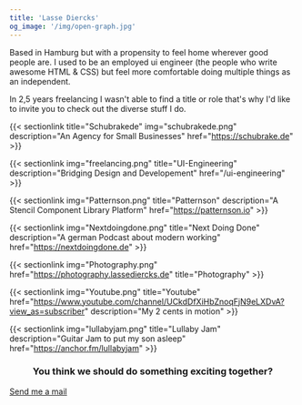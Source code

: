 ```yaml
---
title: 'Lasse Diercks'
og_image: '/img/open-graph.jpg'
---
```


Based in Hamburg but with a propensity to feel home wherever good people are. I used to be an employed ui engineer (the people who write awesome HTML & CSS) but feel more comfortable doing multiple things as an independent.

In 2,5 years freelancing I wasn't able to find a title or role that's why I'd like to invite you to check out the diverse stuff I do.

<div class="ldw-sectiongrid">

{{< sectionlink title="Schubrakede" img="schubrakede.png" description="An Agency for Small Businesses" href="https://schubrake.de" >}}

{{< sectionlink img="freelancing.png" title="UI-Engineering" description="Bridging Design and Developement" href="/ui-engineering" >}}

{{< sectionlink img="Patternson.png" title="Patternson" description="A Stencil Component Library Platform" href="https://patternson.io" >}}

{{< sectionlink img="Nextdoingdone.png" title="Next Doing Done" description="A german Podcast about modern working" href="https://nextdoingdone.de" >}}

{{< sectionlink img="Photography.png" href="https://photography.lassediercks.de" title="Photography" >}}

{{< sectionlink img="Youtube.png" title="Youtube" href="https://www.youtube.com/channel/UCkdDfXiHbZnoqFjN9eLXDvA?view_as=subscriber" description="My 2 cents in motion" >}}

{{< sectionlink img="lullabyjam.png" title="Lullaby Jam" description="Guitar Jam to put my son asleep" href="https://anchor.fm/lullabyjam" >}}

</div>

<div class="footer-content">
<h3 class="ld-headline" style="text-align: center">
You think we should do something exciting together?
</h3>
<a href="mailto:hire@lassediercks.de" style="margin-top: 25px" target="_blank" class="ld-button">Send me a mail</a>

</div>
